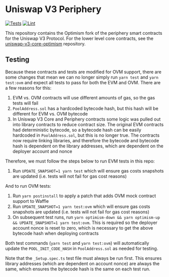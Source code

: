 # Uniswap V3 Periphery

[![Tests](https://github.com/Uniswap/uniswap-v3-periphery-optimism/workflows/Tests/badge.svg)](https://github.com/Uniswap/uniswap-v3-periphery-optimism/actions?query=workflow%3ATests)
[![Lint](https://github.com/Uniswap/uniswap-v3-periphery-optimism/workflows/Lint/badge.svg)](https://github.com/Uniswap/uniswap-v3-periphery-optimism/actions?query=workflow%3ALint)

This repository contains the Optimism fork of the periphery smart contracts for the Uniswap V3 Protocol.
For the lower level core contracts, see the [uniswap-v3-core-optimism](https://github.com/Uniswap/uniswap-v3-core-optimism)
repository.

## Testing

Because these contracts and tests are modified for OVM support, there are some changes that mean we can no longer simply run `yarn test` and `yarn test:ovm` and expect all tests to pass for both the EVM and OVM. There are a few reasons for this:

1. EVM vs. OVM contracts will use different amounts of gas, so the gas tests will fail
2. `PoolAddress.sol` has a hardcoded bytecode hash, but this hash will be different for EVM vs. OVM bytecode
3. In Uniswap V3 Core and Periphery contracts some logic was pulled out into library contracts to reduce contract size. The original EVM contracts had deterministic bytecode, so a bytecode hash can be easily hardcoded in `PoolAddress.sol`, but this is no longer true. The contracts now require linking libraries, and therefore the bytecode and bytecode hash is dependent on the library addresses, which are dependent on the deployer account and nonce

Therefore, we must follow the steps below to run EVM tests in this repo:

1. Run `UPDATE_SNAPSHOT=1 yarn test` which will ensure gas costs snapshots are updated (i.e. tests will not fail for gas cost reasons)

And to run OVM tests:

1. Run `yarn postinstall` to apply a patch that adds OVM mock contract support to Waffle
2. Run `UPDATE_SNAPSHOT=1 yarn test:ovm` which will ensure gas costs snapshots are updated (i.e. tests will not fail for gas cost reasons)
3. On subsequent test runs, run `yarn optimism-down && yarn optimism-up && UPDATE_SNAPSHOT=1 yarn test:ovm`. This is required so the deployer account nonce is reset to zero, which is necessary to get the above bytecode hash when deploying contracts

Both test commands (`yarn test` and `yarn test:ovm`) will automatically update the `POOL_INIT_CODE_HASH` in `PoolAddress.sol` as needed for testing.

Note that the `_Setup.spec.ts` test file must always be run first. This ensures library addresses (which are dependent on account nonce) are always the same, which ensures the bytecode hash is the same on each test run.